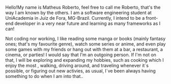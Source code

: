 
Hello!My name is Matheus Roberto, feel free to call me Roberto, that's the way I am known by the others. I am a software engineering student at UniAcademia in Juiz de Fora, MG-Brazil. Currently, I intend to be a front-end developer in a very near future and learning as many frameworks as I can!

Not coding nor working, I like reading some manga or books (mainly fantasy ones; that's my favourite genre), watch some series or anime, and even play some games with my friends or hang out with them at a bar, a restaurant, a cinema, or parties! I would say that I'm an outgoing person. If I'm not on that, I will be exploring and expanding my hobbies, such as cooking which I enjoy the most , walking, driving around, and traveling whenever it´s possible, or figuring out new activies, as usual, I´ve been always having something to do when I am into that..

<!---
MathRoberto/MathRoberto is a ✨ special ✨ repository because its `README.md` (this file) appears on your GitHub profile.
You can click the Preview link to take a look at your changes.
--->
